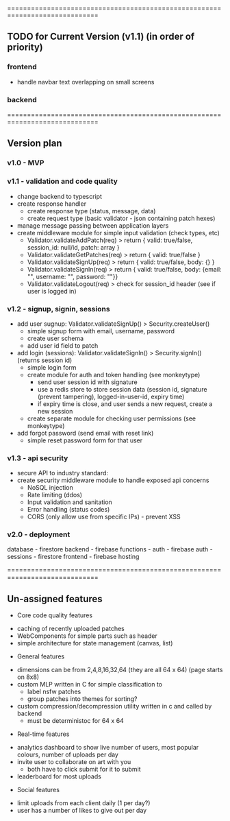 
=============================================================================

## TODO for Current Version (v1.1) (in order of priority)
### frontend
- handle navbar text overlapping on small screens

### backend

=============================================================================

## Version plan
### v1.0 - MVP

### v1.1 - validation and code quality
- change backend to typescript
- create response handler 
    - create response type (status, message, data)
    - create request type (basic validator - json containing patch hexes)
- manage message passing between application layers
- create middleware module for simple input validation (check types, etc)
    - Validator.validateAddPatch(req) > return { valid: true/false, session_id: null/id, patch: array }
    - Validator.validateGetPatches(req) > return { valid: true/false }
    - Validator.validateSignUp(req) > return { valid: true/false, body: {} }
    - Validator.validateSignIn(req) > return { valid: true/false, body: {email: "", username: "", password: ""}}
    - Validator.validateLogout(req) > check for session_id header (see if user is logged in)

### v1.2 - signup, signin, sessions
- add user sugnup:  Validator.validateSignUp() > Security.createUser() 
    - simple signup form with email, username, password
    - create user schema
    - add user id field to patch
- add login (sessions):  Validator.validateSignIn() > Security.signIn() (returns session id)
    - simple login form
    - create module for auth and token handling (see monkeytype)
        - send user session id with signature
        - use a redis store to store session data (session id, signature (prevent tampering), logged-in-user-id, expiry time)
        - if expiry time is close, and user sends a new request, create a new session
    - create separate module for checking user permissions (see monkeytype)
- add forgot password (send email with reset link)
    - simple reset password form for that user

### v1.3 - api security
- secure API to industry standard:
- create security middleware module to handle exposed api concerns
    - NoSQL injection
    - Rate limiting (ddos)
    - Input validation and sanitation
    - Error handling (status codes)
    - CORS (only allow use from specific IPs) - prevent XSS

### v2.0 - deployment
database - firestore
backend - firebase functions
    - auth - firebase auth
    - sessions - firestore
frontend - firebase hosting

=============================================================================

## Un-assigned features
+ Core code quality features
- caching of recently uploaded patches
- WebComponents for simple parts such as header
- simple architecture for state management (canvas, list)

+ General features
- dimensions can be from 2,4,8,16,32,64 (they are all 64 x 64) (page starts on 8x8)
- custom MLP written in C for simple classification to 
    - label nsfw patches
    - group patches into themes for sorting?
- custom compression/decompression utility written in c and called by backend
    - must be deterministoc for 64 x 64

+ Real-time features
- analytics dashboard to show live number of users, most popular colours, number of uploads per day
- invite user to collaborate on art with you
    - both have to click submit for it to submit
- leaderboard for most uploads

+ Social features
- limit uploads from each client daily (1 per day?)
- user has a number of likes to give out per day


